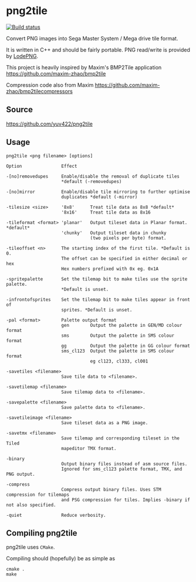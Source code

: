 # png2tile
[![Build status](https://ci.appveyor.com/api/projects/status/6jmr85ie4nko8rj0?svg=true)](https://ci.appveyor.com/project/yuv422/png2tile)

Convert PNG images into Sega Master System / Mega drive tile format.

It is written in C++ and should be fairly portable. PNG read/write is provided by [LodePNG](https://github.com/lvandeve/lodepng). 

This project is heavily inspired by Maxim's BMP2Tile application https://github.com/maxim-zhao/bmp2tile

Compression code also from Maxim https://github.com/maxim-zhao/bmp2tilecompressors

## Source

https://github.com/yuv422/png2tile

## Usage


    png2tile <png filename> [options]
    
    Option               Effect
    
    -[no]removedupes     Enable/disable the removal of duplicate tiles
                         *default (-removedupes)
    
    -[no]mirror          Enable/disable tile mirroring to further optimise
                         duplicates *default (-mirror)
    
    -tilesize <size>     '8x8'      Treat tile data as 8x8 *default*
                         '8x16'     Treat tile data as 8x16
    
    -tileformat <format> 'planar'   Output tileset data in Planar format. *default* 
                         'chunky'   Output tileset data in chunky
                                    (two pixels per byte) format. 
    
    -tileoffset <n>      The starting index of the first tile. *Default is 0.
                         The offset can be specified in either decimal or hex
                         Hex numbers prefixed with 0x eg. 0x1A
    
    -spritepalette       Set the tilemap bit to make tiles use the sprite palette.
                         *Default is unset.
    
    -infrontofsprites    Set the tilemap bit to make tiles appear in front of
                         sprites. *Default is unset.
    
    -pal <format>        Palette output format
                         gen        Output the palette in GEN/MD colour format
                         sms        Output the palette in SMS colour format
                         gg         Output the palette in GG colour format
                         sms_cl123  Output the palette in SMS colour format
                                    eg cl123, cl333, cl001
    
    -savetiles <filename>
                         Save tile data to <filename>.
    
    -savetilemap <filename>
                         Save tilemap data to <filename>. 
    
    -savepalette <filename>
                         Save palette data to <filename>.
    
    -savetileimage <filename>
                         Save tileset data as a PNG image.
    
    -savetmx <filename>
                         Save tilemap and corresponding tileset in the Tiled
                         mapeditor TMX format.
    
    -binary
                         Output binary files instead of asm source files.
                         Ignored for sms_cl123 palette format, TMX, and PNG output.
    
    -compress
                         Compress output binary files. Uses STM compression for tilemaps
                         and PSG compression for tiles. Implies -binary if not also specified.

    -quiet               Reduce verbosity.

## Compiling png2tile

png2tile uses `CMake`.

Compiling should (hopefully) be as simple as

```shell
cmake .
make
```

